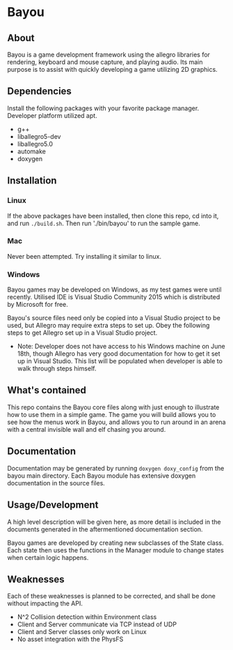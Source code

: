 # Bayou

## About
Bayou is a game development framework using the allegro libraries for rendering,
keyboard and mouse capture, and playing audio. Its main purpose is to assist
with quickly developing a game utilizing 2D graphics.

## Dependencies
Install the following packages with your favorite package manager. Developer
platform utilized apt.
* g++
* liballegro5-dev
* liballegro5.0
* automake
* doxygen

## Installation
### Linux
If the above packages have been installed, then clone this repo, cd into it, 
and run `./build.sh`. Then run './bin/bayou' to run the sample game.

### Mac
Never been attempted. Try installing it similar to linux.

### Windows
Bayou games may be developed on Windows, as my test games were until recently.
Utilised IDE is Visual Studio Community 2015 which is distributed by Microsoft
for free.

Bayou's source files need only be copied into a Visual Studio project to be
used, but Allegro may require extra steps to set up. Obey the following steps
to get Allegro set up in a Visual Studio project.

* Note: Developer does not have access to his Windows machine on June 18th,
though Allegro has very good documentation for how to get it set up in Visual
Studio. This list will be populated when developer is able to walk through
steps himself.

## What's contained
This repo contains the Bayou core files along with just enough to illustrate
how to use them in a simple game. The game you will build allows you to see how
the menus work in Bayou, and allows you to run around in an arena with a
central invisible wall and elf chasing you around.

## Documentation
Documentation may be generated by running `doxygen doxy_config` from the bayou
main directory. Each Bayou module has extensive doxygen documentation in the
source files.

## Usage/Development
A high level description will be given here, as more detail is included in
the documents generated in the aftermentioned documentation section.

Bayou games are developed by creating new subclasses of the State class. Each
state then uses the functions in the Manager module to change states when
certain logic happens.

## Weaknesses
Each of these weaknesses is planned to be corrected, and shall be done without
impacting the API.
* N^2 Collision detection within Environment class
* Client and Server communicate via TCP instead of UDP
* Client and Server classes only work on Linux
* No asset integration with the PhysFS

